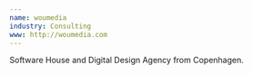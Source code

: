 ```yaml
---
name: woumedia
industry: Consulting
www: http://woumedia.com
---
```

Software House and Digital Design Agency from Copenhagen.
